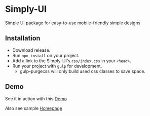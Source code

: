 # Simply-UI
Simple UI package for easy-to-use mobile-friendly simple designs

## Installation

- Download release.
- Run `npm install` on your project.
- Add a link to the Simply-UI's `css/index.css` in your `<head>`.
- Run your project with `gulp` for development,
  - gulp-purgecss will only build used css classes to save space.
## Demo

See it in action with this [Demo](https://benjamin-keller.github.io/Simply-UI/)

Also see sample [Homepage](https://benjamin-keller.github.io/Simply-UI/samples/homepage.html)

